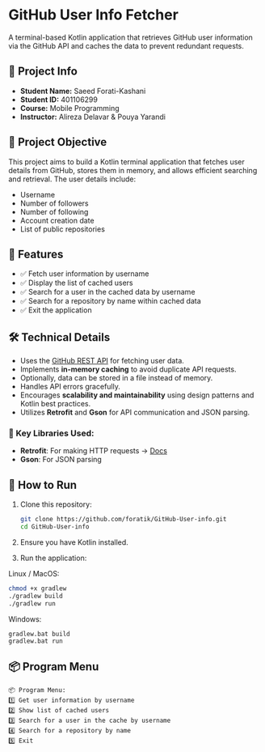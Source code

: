 # GitHub User Info Fetcher

A terminal-based Kotlin application that retrieves GitHub user information via the GitHub API and caches the data to prevent redundant requests.

## 📌 Project Info

- **Student Name:** Saeed Forati-Kashani  
- **Student ID:** 401106299
- **Course:** Mobile Programming 
- **Instructor:** Alireza Delavar & Pouya Yarandi

## 📌 Project Objective

This project aims to build a Kotlin terminal application that fetches user details from GitHub, stores them in memory, and allows efficient searching and retrieval. The user details include:

- Username  
- Number of followers  
- Number of following  
- Account creation date  
- List of public repositories  

## 📝 Features

- ✅ Fetch user information by username  
- ✅ Display the list of cached users  
- ✅ Search for a user in the cached data by username  
- ✅ Search for a repository by name within cached data  
- ✅ Exit the application  

## 🛠️ Technical Details

- Uses the [GitHub REST API](https://docs.github.com/en/rest?apiVersion=2022-11-28) for fetching user data.  
- Implements **in-memory caching** to avoid duplicate API requests.  
- Optionally, data can be stored in a file instead of memory.  
- Handles API errors gracefully.  
- Encourages **scalability and maintainability** using design patterns and Kotlin best practices.  
- Utilizes **Retrofit** and **Gson** for API communication and JSON parsing.  

### 🔗 Key Libraries Used:

- **Retrofit**: For making HTTP requests → [Docs](https://square.github.io/retrofit)  
- **Gson**: For JSON parsing  

## 🚀 How to Run

1. Clone this repository:  
   ```sh
   git clone https://github.com/foratik/GitHub-User-info.git
   cd GitHub-User-info
   ```
2. Ensure you have Kotlin installed.

3. Run the application:

Linux / MacOS:
  ```sh
  chmod +x gradlew
  ./gradlew build
  ./gradlew run
  ```

Windows:
```batch
gradlew.bat build
gradlew.bat run
```

## 📦 Program Menu
```plaintext
📦 Program Menu:
1️⃣ Get user information by username
2️⃣ Show list of cached users
3️⃣ Search for a user in the cache by username
4️⃣ Search for a repository by name
5️⃣ Exit
```


